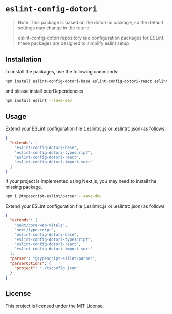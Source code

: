 # `eslint-config-dotori`

> Note: This package is based on the dotori-ui package, so the default settings may change in the future.
>
> eslint-config-dotori repository is a configuration packages for ESLint. these packages are designed to simplify eslint setup.

## Installation

To install the packages, use the following commands:

```bash
npm install eslint-config-dotori-base eslint-config-dotori-react eslint-config-dotori-import-sort eslint-config-dotori-typescript --save-dev
```

and please install peerDependencies

```bash
npm install eslint --save-dev
```

## Usage

Extend your ESLint configuration file (.eslintrc.js or .eslintrc.json) as follows:

```json
{
  "extends": [
    "eslint-config-dotori-base",
    "eslint-config-dotori-typescript",
    "eslint-config-dotori-react",
    "eslint-config-dotori-import-sort"
  ]
}
```

If your project is implemented using Next.js, you may need to install the missing package.

```bash
npm i @typescript-eslint/parser --save-dev
```

Extend your ESLint configuration file (.eslintrc.js or .eslintrc.json) as follows:

```json
{
  "extends": [
    "next/core-web-vitals",
    "next/typescript",
    "eslint-config-dotori-base",
    "eslint-config-dotori-typescript",
    "eslint-config-dotori-react",
    "eslint-config-dotori-import-sort"
  ],
  "parser": "@typescript-eslint/parser",
  "parserOptions": {
    "project": "./tsconfig.json"
  }
}
```

## License

This project is licensed under the MIT License.
